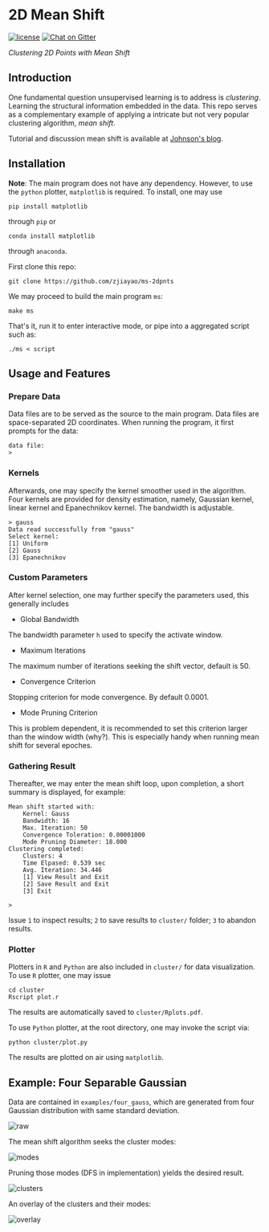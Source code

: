 # 2D Mean Shift

[![license](https://img.shields.io/github/license/mashape/apistatus.svg)](https://github.com/zjiayao/ms-2dpnts/blob/master/LICENSE)
[![Chat on Gitter](https://badges.gitter.im/zjiayao/pyTracer.svg)](https://gitter.im/zjiayao/jmt/)

*Clustering 2D Points with Mean Shift*

## Introduction

One fundamental question unsupervised learning is to address
is *clustering*. Learning the structural information embedded
in the data. This repo serves as a complementary example
of applying a intricate but not very popular clustering algorithm,
*mean shift*.

Tutorial and discussion mean shift is available at
[Johnson's
blog](https://zjiayao.github.io/blog/2017/mean-shift-2d://zjiayao.github.io/blog/2017/mean-shift-2d/).

## Installation

**Note**: The main program does not have any dependency. However, to
use the `python` plotter, `matplotlib` is required. To install,
one may use

    pip install matplotlib

through `pip` or

    conda install matplotlib

through `anaconda`.

First clone this repo:

    git clone https://github.com/zjiayao/ms-2dpnts

We may proceed to build the main program `ms`:

    make ms

That's it, run it to enter interactive mode,
or pipe into a aggregated script such as:

    ./ms < script

## Usage and Features

### Prepare Data

Data files are to be served as the source to the
main program. Data files are space-separated
2D coordinates. When running the program,
it first prompts for the data:

    data file:
    >

### Kernels

Afterwards, one may specify the kernel smoother
used in the algorithm.
Four kernels are provided for density estimation, namely,
Gaussian kernel, linear kernel and Epanechnikov kernel.
The bandwidth is adjustable.

    > gauss
    Data read successfully from "gauss"
    Select kernel:
    [1] Uniform
    [2] Gauss
    [3] Epanechnikov

### Custom Parameters

After kernel selection, one may further specify the
parameters used, this generally includes

- Global Bandwidth

The bandwidth parameter `h` used to specify the activate window.

- Maximum Iterations

The maximum number of iterations seeking the shift vector, default is
50.

- Convergence Criterion

Stopping criterion for mode convergence. By default 0.0001.

- Mode Pruning Criterion

This is problem dependent, it is recommended to set this criterion
larger than the window width (why?). This is especially handy
when running mean shift for several epoches.

### Gathering Result

Thereafter, we may enter the mean shift loop, upon completion, a short
summary is displayed, for example:

    Mean shift started with:
    	Kernel: Gauss
    	Bandwidth: 16
    	Max. Iteration: 50
    	Convergence Toleration: 0.00001000
    	Mode Pruning Diameter: 18.000
    Clustering completed:
    	Clusters: 4
    	Time Elpased: 0.539 sec
    	Avg. Iteration: 34.446
    	[1] View Result and Exit
    	[2] Save Result and Exit
    	[3] Exit

    >

Issue `1` to inspect results; `2` to save results to `cluster/`
folder; `3` to abandon results.

### Plotter

Plotters in `R` and `Python` are also included in `cluster/`
for data visualization. To use `R` plotter, one may issue

    cd cluster
    Rscript plot.r

The results are automatically saved to `cluster/Rplots.pdf`.

To use `Python` plotter, at the root directory, one may invoke the script
via:

    python cluster/plot.py

The results are plotted on air using `matplotlib`.

## Example: Four Separable Gaussian

Data are contained in `examples/four_gauss`, which
are generated from four Gaussian distribution with same
standard deviation.

![raw](examples/four_gauss.png)

The mean shift algorithm seeks the cluster modes:

![modes](examples/four_gauss_modes.png)

Pruning those modes (DFS in implementation) yields
the desired result.

![clusters](examples/four_gauss_cluster.png)

An overlay of the clusters and their modes:

![overlay](examples/four_gauss_overlay.png)


